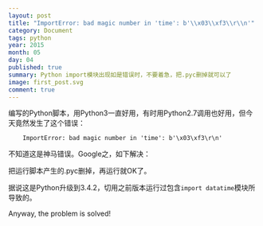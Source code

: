 ```yaml
---
layout: post
title: "ImportError: bad magic number in 'time': b'\\x03\\xf3\\r\\n'"
category: Document
tags: python
year: 2015
month: 05
day: 04
published: true
summary: Python import模块出现如是错误时，不要着急，把.pyc删掉就可以了
image: first_post.svg
comment: true
---
```


编写的Python脚本，用Python3一直好用，有时用Python2.7调用也好用，但今天竟然发生了这个错误：

```
    ImportError: bad magic number in 'time': b'\x03\xf3\r\n'
```

不知道这是神马错误。Google之，如下解决：

把运行脚本产生的.pyc删掉，再运行就OK了。

据说这是Python升级到3.4.2，切用之前版本运行过包含`import datatime`模块所导致的。

Anyway, the problem is solved!